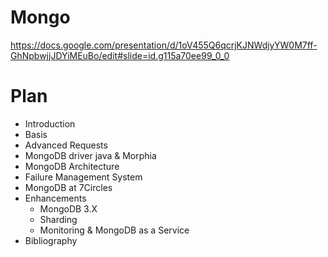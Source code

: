 # Mongo

https://docs.google.com/presentation/d/1oV455Q6qcrjKJNWdjyYW0M7ff-GhNpbwjjJDYiMEuBo/edit#slide=id.g115a70ee99_0_0

# Plan

* Introduction  
* Basis  
* Advanced Requests
* MongoDB driver java & Morphia 
* MongoDB Architecture 
* Failure Management System  
* MongoDB at 7Circles
* Enhancements  
   * MongoDB 3.X 
   * Sharding  
   * Monitoring & MongoDB as a Service
* Bibliography  

